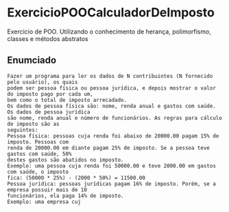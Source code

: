 # ExercicioPOOCalculadorDeImposto
 Exercicio de POO. Utilizando o conhecimento de herança, polimorfismo, classes e métodos abstratos

 ## Enumciado
	Fazer um programa para ler os dados de N contribuintes (N fornecido pelo usuário), os quais
	podem ser pessoa física ou pessoa jurídica, e depois mostrar o valor do imposto pago por cada um,
	bem como o total de imposto arrecadado.
	Os dados de pessoa física são: nome, renda anual e gastos com saúde. Os dados de pessoa jurídica
	são nome, renda anual e número de funcionários. As regras para cálculo de imposto são as
	seguintes:
	Pessoa física: pessoas cuja renda foi abaixo de 20000.00 pagam 15% de imposto. Pessoas com
	renda de 20000.00 em diante pagam 25% de imposto. Se a pessoa teve gastos com saúde, 50%
	destes gastos são abatidos no imposto.
	Exemplo: uma pessoa cuja renda foi 50000.00 e teve 2000.00 em gastos com saúde, o imposto
	fica: (50000 * 25%) - (2000 * 50%) = 11500.00
	Pessoa jurídica: pessoas jurídicas pagam 16% de imposto. Porém, se a empresa possuir mais de 10
	funcionários, ela paga 14% de imposto.
	Exemplo: uma empresa cuj
